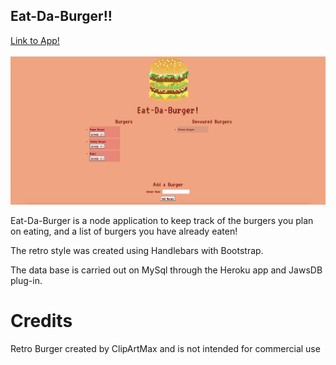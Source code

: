 ## Eat-Da-Burger!!

<a href="https://rocky-cliffs-77353.herokuapp.com/">Link to App!</a>
<br>
<br>
<img src="https://raw.githubusercontent.com/csbryant/Burger/master/public/assets/img/AppScreenShot.png" />

Eat-Da-Burger is a node application to keep track of the burgers you plan on eating, and a list of burgers you have already eaten!

The retro style was created using Handlebars with Bootstrap.

The data base is carried out on MySql through the Heroku app and JawsDB plug-in.

# Credits

Retro Burger created by ClipArtMax and is not intended for commercial use


